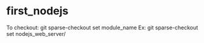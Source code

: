 # first_nodejs

To checkout:
git sparse-checkout set module_name
Ex: git sparse-checkout set nodejs_web_server/
